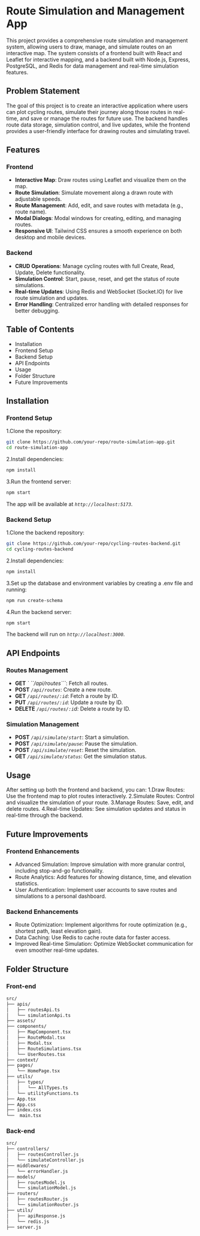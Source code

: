 # Route Simulation and Management App

This project provides a comprehensive route simulation and management system, allowing users to draw, manage, and simulate routes on an interactive map. The system consists of a frontend built with React and Leaflet for interactive mapping, and a backend built with Node.js, Express, PostgreSQL, and Redis for data management and real-time simulation features.

## Problem Statement

The goal of this project is to create an interactive application where users can plot cycling routes, simulate their journey along those routes in real-time, and save or manage the routes for future use. The backend handles route data storage, simulation control, and live updates, while the frontend provides a user-friendly interface for drawing routes and simulating travel.

## Features

### Frontend

- **Interactive Map**: Draw routes using Leaflet and visualize them on the map.
- **Route Simulation**: Simulate movement along a drawn route with adjustable speeds.
- **Route Management**: Add, edit, and save routes with metadata (e.g., route name).
- **Modal Dialogs**: Modal windows for creating, editing, and managing routes.
- **Responsive UI**: Tailwind CSS ensures a smooth experience on both desktop and mobile devices.

### Backend

- **CRUD Operations**: Manage cycling routes with full Create, Read, Update, Delete functionality.
- **Simulation Control**: Start, pause, reset, and get the status of route simulations.
- **Real-time Updates**: Using Redis and WebSocket (Socket.IO) for live route simulation and updates.
- **Error Handling**: Centralized error handling with detailed responses for better debugging.

## Table of Contents

- Installation
- Frontend Setup
- Backend Setup
- API Endpoints
- Usage
- Folder Structure
- Future Improvements

## Installation

### Frontend Setup

1.Clone the repository:

```bash
git clone https://github.com/your-repo/route-simulation-app.git
cd route-simulation-app
```

2.Install dependencies:

```bash
npm install
```

3.Run the frontend server:

```bash
npm start
```

The app will be available at *```http://localhost:5173```*.

### Backend Setup

1.Clone the backend repository:

```bash
git clone https://github.com/your-repo/cycling-routes-backend.git
cd cycling-routes-backend
```

2.Install dependencies:

```bash
npm install
```

3.Set up the database and environment variables by creating a .env file and running:

```bash
npm run create-schema
```

4.Run the backend server:

```bash
npm start
```

The backend will run on *```http://localhost:3000```*.

## API Endpoints

### Routes Management

- **GET** *` ``/api/routes```*: Fetch all routes.
- **POST** *```/api/routes```*: Create a new route.
- **GET** *```/api/routes/:id```*: Fetch a route by ID.
- **PUT** *```/api/routes/:id```*: Update a route by ID.
- **DELETE** *```/api/routes/:i```d:* Delete a route by ID.

### Simulation Management

- **POST** *```/api/simulate/start```*: Start a simulation.
- **POST** *```/api/simulate/pause```*: Pause the simulation.
- **POST** *```/api/simulate/reset```*: Reset the simulation.
- **GET** *```/api/simulate/status```*: Get the simulation status.

## Usage

After setting up both the frontend and backend, you can:
1.Draw Routes: Use the frontend map to plot routes interactively.
2.Simulate Routes: Control and visualize the simulation of your route.
3.Manage Routes: Save, edit, and delete routes.
4.Real-time Updates: See simulation updates and status in real-time through the backend.

## Future Improvements

### Frontend Enhancements

- Advanced Simulation: Improve simulation with more granular control, including stop-and-go functionality.
- Route Analytics: Add features for showing distance, time, and elevation statistics.
- User Authentication: Implement user accounts to save routes and simulations to a personal dashboard.

### Backend Enhancements

- Route Optimization: Implement algorithms for route optimization (e.g., shortest path, least elevation gain).
- Data Caching: Use Redis to cache route data for faster access.
- Improved Real-time Simulation: Optimize WebSocket communication for even smoother real-time updates.

## Folder Structure

### Front-end

```bash
src/
├── apis/                     
│   ├── routesApi.ts          
│   └── simulationApi.ts      
├── assets/                   
├── components/               
│   ├── MapComponent.tsx      
│   ├── RouteModal.tsx        
│   ├── Modal.tsx             
│   ├── RouteSimulations.tsx  
│   └── UserRoutes.tsx        
├── context/                  
├── pages/                    
│   └── HomePage.tsx          
├── utils/                    
│   ├── types/
│   │   └── AllTypes.ts       
│   └── utilityFunctions.ts   
├── App.tsx                   
├── App.css                   
├── index.css                 
└──  main.tsx                  

```

### Back-end

```bash
src/
├── controllers/
│   ├── routesController.js
│   └── simulateController.js
├── middlewares/
│   └── errorHandler.js
├── models/
│   ├── routesModel.js
│   └── simulationModel.js
├── routers/
│   ├── routesRouter.js
│   └── simulationRouter.js
├── utils/
│   ├── apiResponse.js
│   └── redis.js
├── server.js
```
